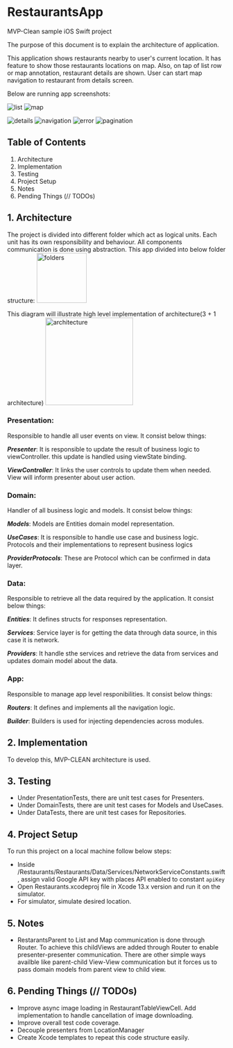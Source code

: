 # RestaurantsApp
MVP-Clean sample iOS Swift project

The purpose of this document is to explain the architecture of application.

This application shows restaurants nearby to user's current location.
It has feature to show those restaurants locations on map. Also, on tap of list row or map annotation, restaurant details are shown.
User can start map navigation to restaurant from details screen.

Below are running app screenshots:


![list](https://user-images.githubusercontent.com/4067755/147441550-56350119-9215-4e7a-aa5f-78b00f14a45c.png) ![map](https://user-images.githubusercontent.com/4067755/147441623-2f16cf48-31f1-484f-8b76-7403060c2175.png) 

![details](https://user-images.githubusercontent.com/4067755/147441670-ed128ab6-0a11-484c-a4eb-4d91d6e46351.png)  ![navigation](https://user-images.githubusercontent.com/4067755/147441693-5c8025e3-0150-4ac3-a09b-8b0aa56af7a2.png) ![error](https://user-images.githubusercontent.com/4067755/147441711-1bddb22a-07d0-4bd6-acf9-bd79d58f19d4.png)
![pagination](https://user-images.githubusercontent.com/4067755/147441744-06692383-0209-48b6-906c-2f4940a572b9.gif)


## Table of Contents
1. Architecture
2. Implementation
3. Testing
4. Project Setup
5. Notes
6. Pending Things (// TODOs)

## 1. Architecture
The project is divided into different folder which act as logical units. Each unit has its own responsibility and behaviour. All components communication is done using abstraction. 
This app divided into below folder structure:
<img width="115" alt="folders" src="https://user-images.githubusercontent.com/4067755/147441925-7cf04a6f-160a-4a94-9bbd-ce46a4b21d3a.png">


This diagram will illustrate high level implementation of architecture(3 + 1 architecture)
<img width="202" alt="architecture" src="https://user-images.githubusercontent.com/4067755/147442126-a0e16c53-571e-42ce-b441-fba50cfaf7b7.png">

### Presentation:
Responsible to handle all user events on view.
It consist below things:

***Presenter***:
It is responsible to update the result of business logic to viewController. this update is handled using viewState binding.

***ViewController***: It links the user controls to update them when needed. View will inform presenter about user action.

### Domain:

Handler of all business logic and models.
It consist below things:

***Models***: Models are Entities domain model representation.

***UseCases***: It is responsible to handle use case and business logic. Protocols and their implementations to represent business logics

***ProviderProtocols***: These are Protocol which can be confirmed in data layer.

### Data:
Responsible to retrieve all the data required by the application.
It consist below things:

***Entities***: It defines structs for responses representation.

***Services***: Service layer is for getting the data through data source, in this case it is network.

***Providers***: It handle sthe services and retrieve the data from services and updates domain model about the data.

### App:
Responsible to manage app level responibilities.
It consist below things:

***Routers***: It defines and implements all the navigation logic.

***Builder***: Builders is used for injecting dependencies across modules.


## 2. Implementation
To develop this, MVP-CLEAN architecture is used.


## 3. Testing
* Under PresentationTests, there are unit test cases for Presenters.
* Under DomainTests, there are unit test cases for Models and UseCases.
* Under DataTests, there are unit test cases for Repositories.


## 4. Project Setup
To run this project on a local machine follow below steps:

* Inside /Restaurants/Restaurants/Data/Services/NetworkServiceConstants.swift, assign valid Google API key with places API enabled to constant `apiKey`
* Open Restaurants.xcodeproj file in Xcode 13.x version and run it on the simulator.
* For simulator, simulate desired location.

## 5. Notes
* RestarantsParent to List and Map communication is done through Router. To achieve this childViews are added through Router to enable presenter-presenter communication. There are other simple ways availble like parent-child View-View communication but it forces us to pass domain models from parent view to child view.

## 6. Pending Things (// TODOs)
* Improve async image loading in RestaurantTableViewCell. Add implementation to handle cancellation of image downloading. 
* Improve overall test code coverage.
* Decouple presenters from LocationManager
* Create Xcode templates to repeat this code structure easily.
